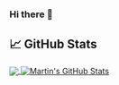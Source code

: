 ### Hi there 👋

<!--
**MHendriF/MHendriF** is a ✨ _special_ ✨ repository because its `README.md` (this file) appears on your GitHub profile.

Here are some ideas to get you started:

- 🔭 I’m currently working on ...ss
- 🌱 I’m currently learning ...ss
- 👯 I’m looking to collaborate on ...ss
- 🤔 I’m looking for help with ...ss
- 💬 Ask me about ...ss
- 📫 How to reach me: ...
- 😄 Pronouns: ...
- ⚡ Fun fact: ...
-->

## &#x1f4c8; GitHub Stats

<a href="https://github.com/MHendriF/MHendriF">
  <img align="center" src="https://github-readme-stats.vercel.app/api/top-langs/?username=MHendriF&hide=html,c++&title_color=ffffff&text_color=c9cacc&icon_color=2bbc8a&bg_color=1d1f21" />
</a>
<a href="https://github.com/MHendriF/MHendriF">
  <img align="center" src="https://github-readme-stats.vercel.app/api?username=MHendriF&show_icons=true&line_height=27&count_private=true&title_color=ffffff&text_color=c9cacc&icon_color=2bbc8a&bg_color=1d1f21" alt="Martin's GitHub Stats" />
</a>
